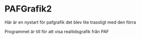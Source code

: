 # PAFGrafik2
Här är en nystart för pafgrafik det blev lite trassligt med den förra

Programmet är till för att visa realtidsgrafik från PAF
